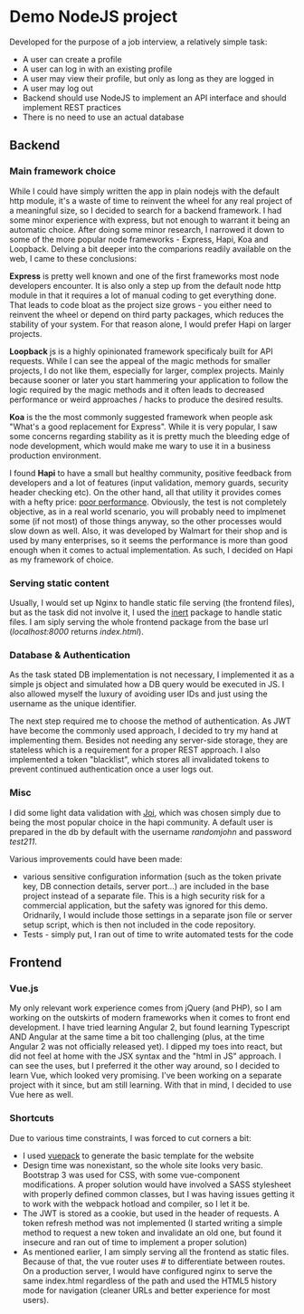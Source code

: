 # Demo NodeJS project

Developed for the purpose of a job interview, a relatively simple task:

* A user can create a profile
* A user can log in with an existing profile
* A user may view their profile, but only as long as they are logged in
* A user may log out
* Backend should use NodeJS to implement an API interface and should implement REST practices
* There is no need to use an actual database

## Backend

### Main framework choice

While I could have simply written the app in plain nodejs with the default http module, it's a waste of time to reinvent the wheel for any real project of a meaningful size, so I decided to search for a backend framework. I had some minor experience with express, but not enough to warrant it being an automatic choice. After doing some minor research, I narrowed it down to some of the more popular node frameworks - Express, Hapi, Koa and Loopback. Delving a bit deeper into the comparions readily available on the web, I came to these conclusions:

**Express** is pretty well known and one of the first frameworks most node developers encounter. It is also only a step up from the default node http module in that it requires a lot of manual coding to get everything done. That leads to code bloat as the project size grows - you either need to reinvent the wheel or depend on third party packages, which reduces the stability of your system. For that reason alone, I would prefer Hapi on larger projects.

**Loopback** js is a highly opinionated framework specificaly built for API requests. While I can see the appeal of the magic methods for smaller projects, I do not like them, especially for larger, complex projects. Mainly because sooner or later you start hammering your application to follow the logic required by the magic methods and it often leads to decreased performance or weird approaches / hacks to produce the desired results.

**Koa** is the the most commonly suggested framework when people ask "What's a good replacement for Express". While it is very popular, I saw some concerns regarding stability as it is pretty much the bleeding edge of node development, which would make me wary to use it in a business production environment.

I found **Hapi** to have a small but healthy community, positive feedback from developers and a lot of features (input validation, memory guards, security header checking etc). On the other hand, all that utility it provides comes with a hefty price: [poor performance](https://raygun.com/blog/2016/06/node-performance/). Obviously, the test is not completely objective, as in a real world scenario, you will probably need to implmenet some (if not most) of those things anyway, so the other processes would slow down as well. Also, it was developed by Walmart for their shop and is used by many enterprises, so it seems the performance is more than good enough when it comes to actual implementation. As such, I decided on Hapi as my framework of choice.

### Serving static content

Usually, I would set up Nginx to handle static file serving (the frontend files), but as the task did not involve it, I used the [inert](https://github.com/hapijs/inert) package to handle static files. I am siply serving the whole frontend package from the base url (*localhost:8000* returns *index.html*).

### Database & Authentication

As the task stated DB implementation is not necessary, I implemented it as a simple js object and simulated how a DB query would be executed in JS. I also allowed myself the luxury of avoiding user IDs and just using the username as the unique identifier.

The next step required me to choose the method of authentication. As JWT have become the commonly used approach, I decided to try my hand at implementing them. Besides not needing any server-side storage, they are stateless which is a requirement for a proper REST approach.
I also implemented a token "blacklist", which stores all invalidated tokens to prevent continued authentication once a user logs out.

### Misc

I did some light data validation with [Joi](https://github.com/hapijs/joi), which was chosen simply due to being the most popular choice in the hapi community.
A default user is prepared in the db by default with the username *randomjohn* and password *test211*.

Various improvements could have been made:
* various sensitive configuration information (such as the token private key, DB connection details, server port...) are included in the base project instead of a separate file. This is a high security risk for a commercial application, but the safety was ignored for this demo. Oridnarily, I would include those settings in a separate json file or server setup script, which is then not included in the code repository.
* Tests - simply put, I ran out of time to write automated tests for the code

## Frontend

### Vue.js

My only relevant work experience comes from jQuery (and PHP), so I am working on the outskirts of modern frameworks when it comes to front end development. I have tried learning Angular 2, but found learning Typescript AND Angular at the same time a bit too challenging (plus, at the time Angular 2 was not officially released yet). I dipped my toes into react, but did not feel at home with the JSX syntax and the "html in JS" approach. I can see the uses, but I preferred it the other way around, so I decided to learn Vue, which looked very promising. I've been working on a separate project with it since, but am still learning. With that in mind, I decided to use Vue here as well.

### Shortcuts

Due to various time constraints, I was forced to cut corners a bit:

* I used [vuepack](https://github.com/egoist/vuepack) to generate the basic template for the website
* Design time was nonexistant, so the whole site looks very basic. Bootstrap 3 was used for CSS, with some vue-component modifications. A proper solution would have involved a SASS stylesheet with properly defined common classes, but I was having issues getting it to work with the webpack hotload and compiler, so I let it be.
* The JWT is stored as a cookie, but used in the header of requests. A token refresh method was not implemented (I started writing a simple method to request a new token and invalidate an old one, but found it insecure and ran out of time to implement a proper solution)
* As mentioned earlier, I am simply serving all the frontend as static files. Because of that, the vue router uses *#* to differentiate between routes. On a production server, I would have configured nginx to serve the same index.html regardless of the path and used the HTML5 history mode for navigation (cleaner URLs and better experience for most users).